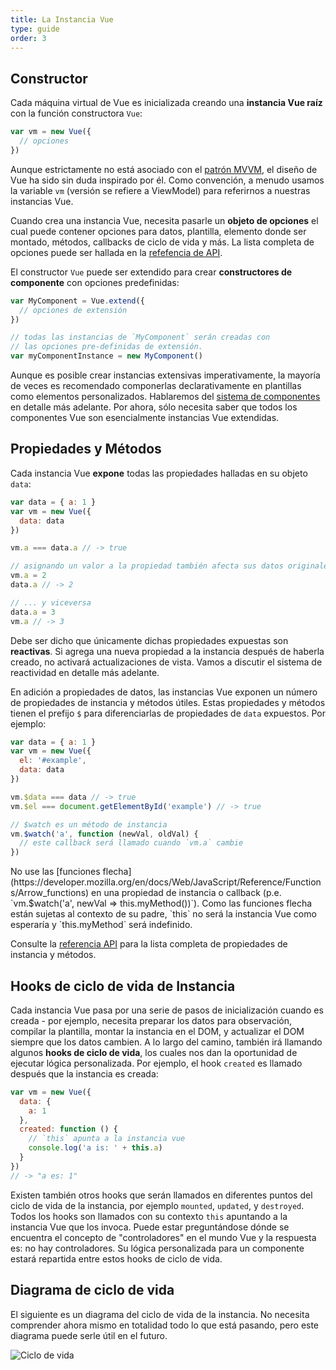```yaml
---
title: La Instancia Vue
type: guide
order: 3
---
```


## Constructor

Cada máquina virtual de Vue es inicializada creando una **instancia Vue raíz** con la función constructora `Vue`:

``` js
var vm = new Vue({
  // opciones
})
```

Aunque estrictamente no está asociado con el [patrón MVVM](https://en.wikipedia.org/wiki/Model_View_ViewModel), el diseño de Vue ha sido sin duda inspirado por él. Como convención, a menudo usamos la variable `vm` (versión se refiere a ViewModel) para referirnos a nuestras instancias Vue.

Cuando crea una instancia Vue, necesita pasarle un **objeto de opciones** el cual puede contener opciones para datos, plantilla, elemento donde ser montado, métodos, callbacks de ciclo de vida y más. La lista completa de opciones puede ser hallada en la [refefencia de API](../api).

El constructor `Vue` puede ser extendido para crear **constructores de componente** con opciones predefinidas:

``` js
var MyComponent = Vue.extend({
  // opciones de extensión
})

// todas las instancias de `MyComponent` serán creadas con
// las opciones pre-definidas de extensión.
var myComponentInstance = new MyComponent()
```

Aunque es posible crear instancias extensivas imperativamente, la mayoría de veces es recomendado componerlas declarativamente en plantillas como elementos personalizados. Hablaremos del [sistema de componentes](components.html) en detalle más adelante. Por ahora, sólo necesita saber que todos los componentes Vue son esencialmente instancias Vue extendidas.

## Propiedades y Métodos

Cada instancia Vue **expone** todas las propiedades halladas en su objeto `data`:

``` js
var data = { a: 1 }
var vm = new Vue({
  data: data
})

vm.a === data.a // -> true

// asignando un valor a la propiedad también afecta sus datos originales
vm.a = 2
data.a // -> 2

// ... y viceversa
data.a = 3
vm.a // -> 3
```

Debe ser dicho que únicamente dichas propiedades expuestas son **reactivas**. Si agrega una nueva propiedad a la instancia después de haberla creado, no activará actualizaciones de vista. Vamos a discutir el sistema de reactividad en detalle más adelante.

En adición a propiedades de datos, las instancias Vue exponen un número de propiedades de instancia y métodos útiles. Estas propiedades y métodos tienen el prefijo `$` para diferenciarlas de propiedades de `data` expuestos. Por ejemplo:

``` js
var data = { a: 1 }
var vm = new Vue({
  el: '#example',
  data: data
})

vm.$data === data // -> true
vm.$el === document.getElementById('example') // -> true

// $watch es un método de instancia
vm.$watch('a', function (newVal, oldVal) {
  // este callback será llamado cuando `vm.a` cambie
})
```

<p class="tip">No use las [funciones flecha](https://developer.mozilla.org/en/docs/Web/JavaScript/Reference/Functions/Arrow_functions) en una propiedad de instancia o callback (p.e. `vm.$watch('a', newVal => this.myMethod())`). Como las funciones flecha están sujetas al contexto de su padre, `this` no será la instancia Vue como esperaría y `this.myMethod` será indefinido.</p>

Consulte la [referencia API](../api) para la lista completa de propiedades de instancia y métodos.

## Hooks de ciclo de vida de Instancia

Cada instancia Vue pasa por una serie de pasos de inicialización cuando es creada - por ejemplo, necesita preparar los datos para observación, compilar la plantilla, montar la instancia en el DOM, y actualizar el DOM siempre que los datos cambien. A lo largo del camino, también irá llamando algunos **hooks de ciclo de vida**, los cuales nos dan la oportunidad de ejecutar lógica personalizada. Por ejemplo, el hook `created` es llamado después que la instancia es creada:

``` js
var vm = new Vue({
  data: {
    a: 1
  },
  created: function () {
    // `this` apunta a la instancia vue
    console.log('a is: ' + this.a)
  }
})
// -> "a es: 1"
```

Existen también otros hooks que serán llamados en diferentes puntos del ciclo de vida de la instancia, por ejemplo `mounted`, `updated`, y `destroyed`. Todos los hooks son llamados con su contexto `this` apuntando a la instancia Vue que los invoca. Puede estar preguntándose dónde se encuentra el concepto de "controladores" en el mundo Vue y la respuesta es: no hay controladores. Su lógica personalizada para un componente estará repartida entre estos hooks de ciclo de vida.

## Diagrama de ciclo de vida

El siguiente es un diagrama del ciclo de vida de la instancia. No necesita comprender ahora mismo en totalidad todo lo que está pasando, pero este diagrama puede serle útil en el futuro.

![Ciclo de vida](/images/lifecycle.png)
